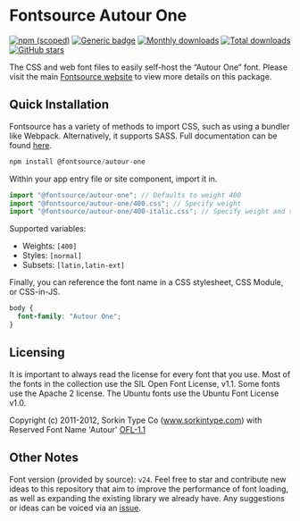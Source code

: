 # Fontsource Autour One

[![npm (scoped)](https://img.shields.io/npm/v/@fontsource/autour-one?color=brightgreen)](https://www.npmjs.com/package/@fontsource/autour-one) [![Generic badge](https://img.shields.io/badge/fontsource-passing-brightgreen)](https://github.com/fontsource/fontsource) [![Monthly downloads](https://badgen.net/npm/dm/@fontsource/autour-one)](https://github.com/fontsource/fontsource) [![Total downloads](https://badgen.net/npm/dt/@fontsource/autour-one)](https://github.com/fontsource/fontsource) [![GitHub stars](https://img.shields.io/github/stars/fontsource/fontsource.svg?style=social&label=Star)](https://github.com/fontsource/fontsource/stargazers)

The CSS and web font files to easily self-host the “Autour One” font. Please visit the main [Fontsource website](https://fontsource.org/fonts/autour-one) to view more details on this package.

## Quick Installation

Fontsource has a variety of methods to import CSS, such as using a bundler like Webpack. Alternatively, it supports SASS. Full documentation can be found [here](https://fontsource.org/docs/getting-started/introduction).

```javascript
npm install @fontsource/autour-one
```

Within your app entry file or site component, import it in.

```javascript
import "@fontsource/autour-one"; // Defaults to weight 400
import "@fontsource/autour-one/400.css"; // Specify weight
import "@fontsource/autour-one/400-italic.css"; // Specify weight and style

```

Supported variables:
- Weights: `[400]`
- Styles: `[normal]`
- Subsets: `[latin,latin-ext]`

Finally, you can reference the font name in a CSS stylesheet, CSS Module, or CSS-in-JS.

```css
body {
  font-family: "Autour One";
}
```

## Licensing
It is important to always read the license for every font that you use.
Most of the fonts in the collection use the SIL Open Font License, v1.1. Some fonts use the Apache 2 license. The Ubuntu fonts use the Ubuntu Font License v1.0.

Copyright (c) 2011-2012, Sorkin Type Co (www.sorkintype.com) with Reserved Font Name 'Autour'
[OFL-1.1](http://scripts.sil.org/OFL)

## Other Notes
Font version (provided by source): `v24`.
Feel free to star and contribute new ideas to this repository that aim to improve the performance of font loading, as well as expanding the existing library we already have. Any suggestions or ideas can be voiced via an [issue](https://github.com/fontsource/fontsource/issues).